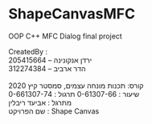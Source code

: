 # ShapeCanvasMFC
OOP C++ MFC Dialog final project

CreatedBy :<br/>
ירדן אנקונינה – 205415664<br/>
הדר ארביב – 312274384<br/>
<br/>קורס: תכנות מונחה עצמים, סמסטר קיץ 2020
<br/>שיעור :   0-61307-66
תרגול : 0-661307-74 <br/>
מתרגל : אביעד ריבלין <br/>
שם הפרויקט : Shape Canvas<br/>






